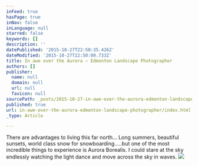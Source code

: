 ```yaml
---
inFeed: true
hasPage: true
inNav: false
inLanguage: null
starred: false
keywords: []
description: ''
datePublished: '2015-10-27T22:50:35.426Z'
dateModified: '2015-10-27T22:50:00.733Z'
title: In awe over the Aurora – Edmonton Landscape Photographer
authors: []
publisher:
  name: null
  domain: null
  url: null
  favicon: null
sourcePath: _posts/2015-10-27-in-awe-over-the-aurora-edmonton-landscape-photographer.md
published: true
url: in-awe-over-the-aurora-edmonton-landscape-photographer/index.html
_type: Article

---
```

There are advantages to living this far north...   Long summers, beautiful sunsets, world class snow for snowboarding.....but one of the most incredible things to experience is Aurora Borealis.  I could stare at the sky endlessly watching the light dance and move across the sky in waves.
![](https://the-grid-user-content.s3-us-west-2.amazonaws.com/fc9ba4c0-1a7b-42a7-bef1-0d9a790a3da2.jpg)
